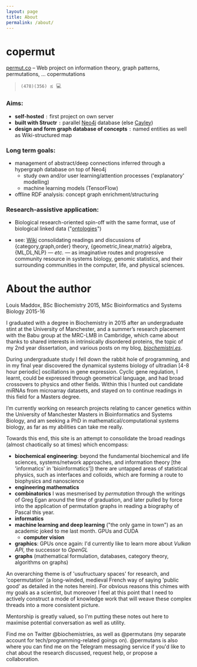 ```yaml
---
layout: page
title: About
permalink: /about/
---
```


# copermut

[permut.co](http://permut.co) – Web project on information theory, graph patterns, permutations, … copermutations

> `(478)(356) ⪯ `:computer:

### Aims:
- __self-hosted__ `:` first project on own server
- __built with Structr__ `:` parallel [Neo4j](https://neo4j.com) database (else [Cayley](https://github.com/cayleygraph/cayley))
- __design and form graph database of concepts__ `:` named entities as well as Wiki-structured map

### Long term goals:
- management of abstract/deep connections inferred through a hypergraph database on top of Neo4j
  - study own and/or user learning/attention processes ('explanatory' modelling)
  - machine learning models (TensorFlow)
- offline RDF analysis: concept graph enrichment/structuring

### Research-assistive application:
- Biological research-oriented spin-off with the same format, use of biological linked data ("[ontologies](http://obofoundry.org)")

- see: [Wiki](https://github.com/lmmx/copermut/wiki) consolidating readings and discussions of {category,graph,order} theory, {geometric,linear,matrix} algebra, {ML,DL,NLP} — _etc._ — as imaginative routes and progressive community resource in systems biology, genomic statistics, and their surrounding communities in the computer, life, and physical sciences.

# About the author

Louis Maddox, BSc Biochemistry 2015, MSc Bioinformatics and Systems Biology 2015-16

I graduated with a degree in Biochemistry in 2015 after an undergraduate stint at the University of Manchester, and a summer’s research placement with the Babu group at the MRC-LMB in Cambridge, which came about thanks to shared interests in intrinsically disordered proteins, the topic of my 2nd year dissertation, and various posts on my blog, [_biochemistri.es_](http://biochemistri.es).

During undergraduate study I fell down the rabbit hole of programming, and in my final year discovered the dynamical systems biology of ultradian [4-8 hour periodic] oscillations in gene expression. Cyclic gene regulation, I learnt, could be expressed through geometrical language, and had broad crossovers to physics and other fields. Within this I hunted out candidate miRNAs from microarray datasets, and stayed on to continue readings in this field for a Masters degree.

I’m currently working on research projects relating to cancer genetics within the University of Manchester Masters in Bioinformatics and Systems Biology, and am seeking a PhD in mathematical/computational systems biology, as far as my abilities can take me really.

Towards this end, this site is an attempt to consolidate the broad readings (almost chaotically so at times) which encompass:

- __biochemical engineering__: beyond the fundamental biochemical and life sciences, systems/network approaches, and information theory [the 'informatics' in 'bioinformatics']) there are untapped areas of statistical physics, such as interfaces and colloids, which are forming a route to biophysics and nanoscience
- __engineering mathematics__
- __combinatorics__ I was mesmerised by _permutation_ through the writings of Greg Egan around the time of graduation, and later pulled by force into the application of permutation graphs in reading a biography of Pascal this year.
- __informatics__
- __machine learning and deep learning__ ("the only game in town") as an academic joked to me last month. GPUs and CUDA
  - __computer vision__
- __graphics__: GPUs once again: I'd currently like to learn more about _Vulkan API_, the successor to _OpenGL_
- __graphs__ (mathematical formulation, databases, category theory, algorithms on graphs)

An overarching theme is of 'usufructuary spaces' for research, and 'copermutation' (a long-winded, medieval French way of saying 'public good' as detailed in the notes herein). For obvious reasons this chimes with my goals as a scientist, but moreover I feel at this point that I need to actively construct a mode of knowledge work that will weave these complex threads into a more consistent picture.

Mentorship is greatly valued, so I'm putting these notes out here to maximise potential conversation as well as utility.

Find me on Twitter @biochemistries, as well as @permutans (my separate account for tech/programming-related goings on). @permutans is also where you can find me on the Telegram messaging service if you'd like to chat about the research discussed, request help, or propose a collaboration.
